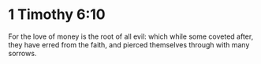 # 1 Timothy 6:10

For the love of money is the root of all evil: which while some coveted after, they have erred from the faith, and pierced themselves through with many sorrows.